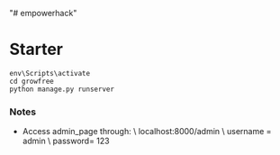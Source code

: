 "# empowerhack" 

# Starter 
```
env\Scripts\activate
cd growfree
python manage.py runserver 
```
### Notes 
- Access admin_page through: 
\\
localhost:8000/admin
\\
username = admin
\\
password= 123